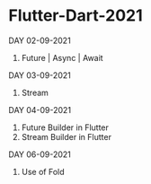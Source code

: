 # Flutter-Dart-2021

DAY 02-09-2021
1. Future | Async | Await<br />

DAY 03-09-2021
1. Stream<br />

DAY 04-09-2021
  1. Future Builder in Flutter
  2. Stream Builder in Flutter<br />
 
 DAY 06-09-2021
  1. Use of Fold
